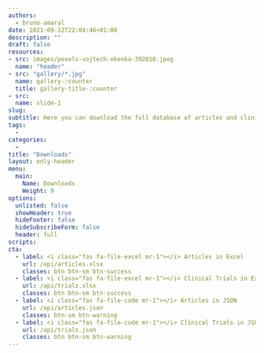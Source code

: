 ```yaml
---
authors:
  - bruno-amaral
date: 2021-09-22T22:04:46+01:00
description: ""
draft: false
resources: 
- src: images/pexels-vojtech-okenka-392018.jpeg
  name: "header"
- src: "gallery/*.jpg"
  name: gallery-:counter
  title: gallery-title-:counter
- src:
  name: slide-1
slug:
subtitle: Here you can download the full database of articles and clinical trials
tags: 
  - 
categories: 
  - 
title: "Downloads"
layout: only-header
menu:
  main:
    Name: Downloads
    Weight: 9
options:
  unlisted: false
  showHeader: true
  hideFooter: false
  hideSubscribeForm: false
  header: full
scripts:
cta:
  - label: <i class="fas fa-file-excel mr-1"></i> Articles in Excel
    url: /api/articles.xlsx
    classes: btn btn-sm btn-success 
  - label: <i class="fas fa-file-excel mr-1"></i> Clinical Trials in Excel
    url: /api/trials.xlsx
    classes: btn btn-sm btn-success
  - label: <i class="fas fa-file-code mr-1"></i> Articles in JSON
    url: /api/articles.json
    classes: btn-sm btn-warning
  - label: <i class="fas fa-file-code mr-1"></i> Clinical Trials in JSON
    url: /api/trials.json
    classes: btn btn-sm btn-warning
---
```

